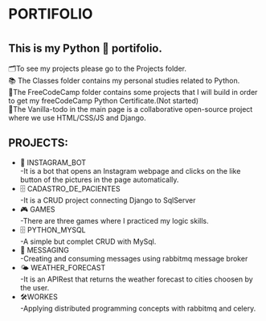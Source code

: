 
<h1>PORTIFOLIO<h1>

<h2>This is my Python 🐍 portifolio.</h2>  
🗂️To see my projects please go to the Projects folder.<br> 
📚 The Classes folder contains my personal studies related to Python.<br>
🔖The FreeCodeCamp folder contains some projects that I will build in order to get my freeCodeCamp Python Certificate.(Not started)<br>
🚀The Vanilla-todo in the main page is a collaborative open-source project where we use HTML/CSS/JS and Django.  

<h2>PROJECTS:</h2>

<ul>
    <li>🤖 INSTAGRAM_BOT<br>-It is a bot that opens an Instagram webpage and clicks on the like button of the pictures in the page automatically.</li>
    <li>🗄️ CADASTRO_DE_PACIENTES<br>-It is a CRUD project connecting Django to SqlServer</li>
    <li>🎮 GAMES<br>-There are three games where I practiced my logic skills.</li>
    <li>🗄️ PYTHON_MYSQL<br>-A simple but complet CRUD with MySql.</li>
    <li>🐰 MESSAGING<br>-Creating and consuming messages using rabbitmq message broker</li>
    <li>🌤️ WEATHER_FORECAST<br>-It is an APIRest that returns the weather forecast to cities choosen by the user.</li> 
    <li>🛠️WORKES<br>-Applying distributed programming concepts with rabbitmq and celery.</li> 
</ul>